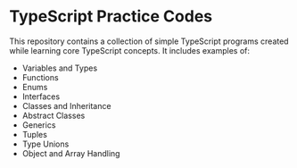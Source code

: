 # TypeScript Practice Codes

This repository contains a collection of simple TypeScript programs created while learning core TypeScript concepts. It includes examples of:

- Variables and Types
- Functions
- Enums
- Interfaces
- Classes and Inheritance
- Abstract Classes
- Generics
- Tuples
- Type Unions
- Object and Array Handling
